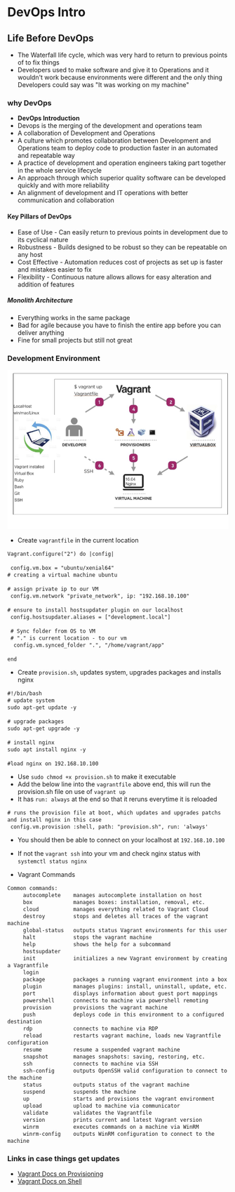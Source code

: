 # DevOps Intro
## Life Before DevOps
- The Waterfall life cycle, which was very hard to return to previous points of to fix things
- Developers used to make software and give it to Operations and it wouldn't work because environments were different and the only thing Developers could say was "It was working on my machine"
### why DevOps
- **DevOps Introduction**
- Devops is the merging of the development and operations team
- A collaboration of Development and Operations
- A culture which promotes collaboration between Development and Operations team to deploy code to production faster in an automated and repeatable way
- A practice of development and operation engineers taking part together in the whole service lifecycle
- An approach through which superior quality software can be developed quickly and with more reliability
- An alignment of development and IT operations with better communication and collaboration
#### Key Pillars of DevOps
- Ease of Use - Can easily return to previous points in development due to its cyclical nature
- Robustness - Builds designed to be robust so they can be repeatable on any host
- Cost Effective - Automation reduces cost of projects as set up is faster and mistakes easier to fix
- Flexibility - Continuous nature allows allows for easy alteration and addition of features
##### Monolith Architecture
- Everything works in the same package
- Bad for agile because you have to finish the entire app before you can deliver anything
- Fine for small projects but still not great

### Development Environment
![](images/dev-env.png)

- Create `vagrantfile` in the current location
```
Vagrant.configure("2") do |config|

 config.vm.box = "ubuntu/xenial64"
# creating a virtual machine ubuntu

# assign private ip to our VM
 config.vm.network "private_network", ip: "192.168.10.100"

# ensure to install hostsupdater plugin on our localhost
 config.hostsupdater.aliases = ["development.local"]

 # Sync folder from OS to VM
 # "." is current location - to our vm
  config.vm.synced_folder ".", "/home/vagrant/app"

end
```
- Create `provision.sh`, updates system, upgrades packages and installs nginx
```
#!/bin/bash
# update system
sudo apt-get update -y

# upgrade packages
sudo apt-get upgrade -y

# install nginx
sudo apt install nginx -y

#load nginx on 192.168.10.100
```
- Use `sudo chmod +x provision.sh` to make it executable
- Add the below line into the `vagrantfile` above end, this will run the provision.sh file on use of `vagrant up`
- It has `run: always` at the end so that it reruns everytime it is reloaded

```
# runs the provision file at boot, which updates and upgrades patchs and install nginx in this case
 config.vm.provision :shell, path: "provision.sh", run: 'always'
```

- You should then be able to connect on your localhost at `192.168.10.100`
- If not the `vagrant ssh` into your vm and check nginx status with `systemctl status nginx`

- Vagrant Commands

```
Common commands:
     autocomplete    manages autocomplete installation on host
     box             manages boxes: installation, removal, etc.
     cloud           manages everything related to Vagrant Cloud
     destroy         stops and deletes all traces of the vagrant machine
     global-status   outputs status Vagrant environments for this user
     halt            stops the vagrant machine
     help            shows the help for a subcommand
     hostsupdater
     init            initializes a new Vagrant environment by creating a Vagrantfile
     login
     package         packages a running vagrant environment into a box
     plugin          manages plugins: install, uninstall, update, etc.
     port            displays information about guest port mappings
     powershell      connects to machine via powershell remoting
     provision       provisions the vagrant machine
     push            deploys code in this environment to a configured destination
     rdp             connects to machine via RDP
     reload          restarts vagrant machine, loads new Vagrantfile configuration
     resume          resume a suspended vagrant machine
     snapshot        manages snapshots: saving, restoring, etc.
     ssh             connects to machine via SSH
     ssh-config      outputs OpenSSH valid configuration to connect to the machine
     status          outputs status of the vagrant machine
     suspend         suspends the machine
     up              starts and provisions the vagrant environment
     upload          upload to machine via communicator
     validate        validates the Vagrantfile
     version         prints current and latest Vagrant version
     winrm           executes commands on a machine via WinRM
     winrm-config    outputs WinRM configuration to connect to the machine

```
### Links in case things get updates

- [Vagrant Docs on Provisioning](https://www.vagrantup.com/docs/provisioning/file)
- [Vagrant Docs on Shell](https://www.vagrantup.com/docs/provisioning/shell)

